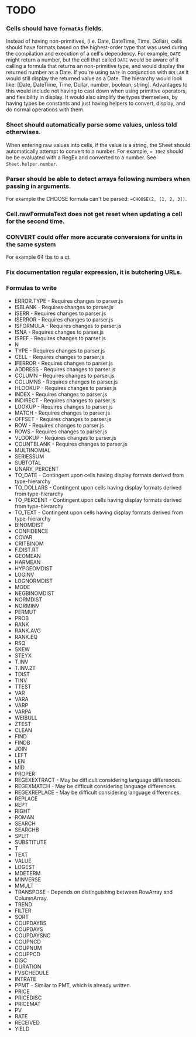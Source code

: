 # TODO


### Cells should have `formatAs` fields.
Instead of having non-primitives, (i.e. Date, DateTime, Time, Dollar), cells should have formats based on the highest-order type that was used during the compilation and execution of a cell's dependency. For example, `DATE` might return a number, but the cell that called `DATE` would be aware of it calling a formula that returns an non-primitive type, and would display the returned number as a Date. If you're using `DATE` in conjunction with `DOLLAR` it would still display the returned value as a Date. The hierarchy would look like: [Date, DateTime, Time, Dollar, number, boolean, string]. Advantages to this would include not having to cast down when using primitive operators, and flexibility in display. It would also simplify the types themselves, by having types be constants and just having helpers to convert, display, and do normal operations with them.


### Sheet should automatically parse some values, unless told otherwises.
When entering raw values into cells, if the value is a string, the Sheet should automatically attempt to convert to a number. For example, `= 10e2` should be be evaluated with a RegEx and converted to a number. See `Sheet.helper.number`.


### Parser should be able to detect arrays following numbers when passing in arguments.
For example the CHOOSE formula can't be parsed: `=CHOOSE(2, [1, 2, 3])`.


### Cell.rawFormulaText does not get reset when updating a cell for the second time.


### CONVERT could offer more accurate conversions for units in the same system
For example 64 tbs to a qt.


### Fix documentation regular expression, it is butchering URLs.


### Formulas to write

* ERROR.TYPE - Requires changes to parser.js
* ISBLANK - Requires changes to parser.js
* ISERR - Requires changes to parser.js
* ISERROR - Requires changes to parser.js
* ISFORMULA - Requires changes to parser.js
* ISNA - Requires changes to parser.js
* ISREF - Requires changes to parser.js
* N
* TYPE - Requires changes to parser.js
* CELL - Requires changes to parser.js
* IFERROR - Requires changes to parser.js
* ADDRESS - Requires changes to parser.js
* COLUMN - Requires changes to parser.js
* COLUMNS - Requires changes to parser.js
* HLOOKUP - Requires changes to parser.js
* INDEX - Requires changes to parser.js
* INDIRECT - Requires changes to parser.js
* LOOKUP - Requires changes to parser.js
* MATCH - Requires changes to parser.js
* OFFSET - Requires changes to parser.js
* ROW - Requires changes to parser.js
* ROWS - Requires changes to parser.js
* VLOOKUP - Requires changes to parser.js
* COUNTBLANK - Requires changes to parser.js
* MULTINOMIAL
* SERIESSUM
* SUBTOTAL
* UNARY_PERCENT
* TO_DATE - Contingent upon cells having display formats derived from type-hierarchy
* TO_DOLLARS - Contingent upon cells having display formats derived from type-hierarchy
* TO_PERCENT - Contingent upon cells having display formats derived from type-hierarchy
* TO_TEXT - Contingent upon cells having display formats derived from type-hierarchy
* BINOMDIST
* CONFIDENCE
* COVAR
* CRITBINOM
* F.DIST.RT
* GEOMEAN
* HARMEAN
* HYPGEOMDIST
* LOGINV
* LOGNORMDIST
* MODE
* NEGBINOMDIST
* NORMDIST
* NORMINV
* PERMUT
* PROB
* RANK
* RANK.AVG
* RANK.EQ
* RSQ
* SKEW
* STEYX
* T.INV
* T.INV.2T
* TDIST
* TINV
* TTEST
* VAR
* VARA
* VARP
* VARPA
* WEIBULL
* ZTEST
* CLEAN
* FIND
* FINDB
* JOIN
* LEFT
* LEN
* MID
* PROPER
* REGEXEXTRACT - May be difficult considering language differences.
* REGEXMATCH - May be difficult considering language differences.
* REGEXREPLACE - May be difficult considering language differences.
* REPLACE
* REPT
* RIGHT
* ROMAN
* SEARCH
* SEARCHB
* SPLIT
* SUBSTITUTE
* T
* TEXT
* VALUE
* LOGEST
* MDETERM
* MINVERSE
* MMULT
* TRANSPOSE - Depends on distinguishing between RowArray and ColumnArray.
* TREND
* FILTER
* SORT
* COUPDAYBS
* COUPDAYS
* COUPDAYSNC
* COUPNCD
* COUPNUM
* COUPPCD
* DISC
* DURATION
* FVSCHEDULE
* INTRATE
* PPMT - Similar to PMT, which is already written.
* PRICE
* PRICEDISC
* PRICEMAT
* PV
* RATE
* RECEIVED
* YIELD
